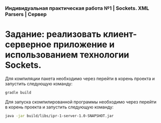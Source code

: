 ### Индивидуальная практическая работа №1 | Sockets. XML Parsers | Сервер
# Задание: реализовать клиент-серверное приложение и использованием технологии Sockets.
Для компиляции пакета необходимо через перейти в корень проекта и запустить следующую команду:
``` bash
gradle build
```

Для запуска скомпилированной программы необходимо через перейти в корень проекта и запустить следующую команду:
``` bash
java -jar build/libs/ipr-1-server-1.0-SNAPSHOT.jar
```
